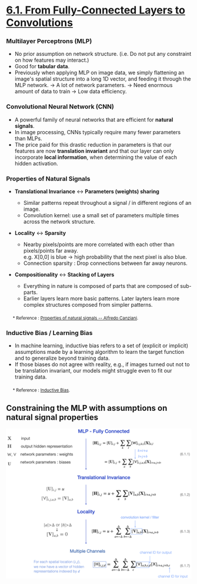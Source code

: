# [6.1. From Fully-Connected Layers to Convolutions](https://d2l.ai/chapter_convolutional-neural-networks/why-conv.html)

### Multilayer Perceptrons (MLP)

- No prior assumption on network structure. (i.e. Do not put any constraint on how features may interact.)
- Good for **tabular data**.
- Previously when applying MLP on image data, we simply flattening an image's spatial structure into a long 1D vector, and feeding it through the MLP network. -> A lot of network parameters. -> Need enormous amount of data to train -> Low data efficiency. 

### Convolutional Neural Network (CNN)

- A powerful family of neural networks that are efficient for **natural signals**. 
- In image processing, CNNs typically require many fewer parameters than MLPs.
- The price paid for this drastic reduction in parameters is that our features are now **translation invariant** and that our layer can only incorporate **local information**, when determining the value of each hidden activation.

### Properties of Natural Signals

- **Translational Invariance** <-> **Parameters (weights) sharing** <br>
    - Similar patterns repeat throughout a signal / in different regions of an image.
    - Convolution kernel: use a small set of parameters multiple times across the network structure.

- **Locality** <-> **Sparsity** <br>
  - Nearby pixels/points are more correlated with each other than pixels/points far away. <br>
  e.g. X[0,0] is blue → high probability that the next pixel is also blue.
  - Connection sparsity : Drop connections between far away neurons. 

- **Compositionality** <-> **Stacking of Layers**
    - Everything in nature is composed of parts that are composed of sub-parts.
    - Earlier layers learn more basic patterns. Later layters learn more complex structures composed from simpler patterns. 

&emsp; <sub> * Reference : [Properties of natural signals -- Alfredo Canziani](https://atcold.github.io/pytorch-Deep-Learning/en/week03/03-3/).

### Inductive Bias / Learning Bias

- In machine learning, inductive bias refers to a set of (explicit or implicit) assumptions made by a learning algorithm to learn the target function and to generalize beyond training data.
- If those biases do not agree with reality, e.g., if images turned out not to be translation invariant, our models might struggle even to fit our training data.

&emsp; <sub> * Reference : [Inductive Bias](https://link.springer.com/referenceworkentry/10.1007/978-1-4419-9863-7_927).

## Constraining the MLP with assumptions on natural signal properties

<img src='./images/slide_MLP_CNN.png' width='800'/>